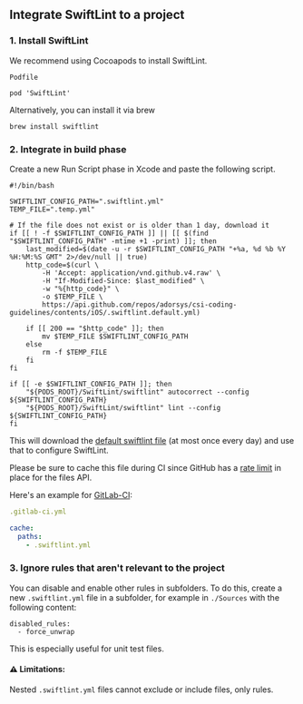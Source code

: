 ## Integrate SwiftLint to a project

### 1. Install SwiftLint

We recommend using Cocoapods to install SwiftLint.

```
Podfile

pod 'SwiftLint'
```

Alternatively, you can install it via brew

```shell
brew install swiftlint
```

### 2. Integrate in build phase

Create a new Run Script phase in Xcode and paste the following script.

```shell
#!/bin/bash

SWIFTLINT_CONFIG_PATH=".swiftlint.yml"
TEMP_FILE=".temp.yml"

# If the file does not exist or is older than 1 day, download it
if [[ ! -f $SWIFTLINT_CONFIG_PATH ]] || [[ $(find "$SWIFTLINT_CONFIG_PATH" -mtime +1 -print) ]]; then
    last_modified=$(date -u -r $SWIFTLINT_CONFIG_PATH "+%a, %d %b %Y %H:%M:%S GMT" 2>/dev/null || true)
    http_code=$(curl \
        -H 'Accept: application/vnd.github.v4.raw' \
        -H "If-Modified-Since: $last_modified" \
        -w "%{http_code}" \
        -o $TEMP_FILE \
        https://api.github.com/repos/adorsys/csi-coding-guidelines/contents/iOS/.swiftlint.default.yml)

    if [[ 200 == "$http_code" ]]; then
        mv $TEMP_FILE $SWIFTLINT_CONFIG_PATH
    else
        rm -f $TEMP_FILE
    fi
fi

if [[ -e $SWIFTLINT_CONFIG_PATH ]]; then
    "${PODS_ROOT}/SwiftLint/swiftlint" autocorrect --config ${SWIFTLINT_CONFIG_PATH}
    "${PODS_ROOT}/SwiftLint/swiftlint" lint --config ${SWIFTLINT_CONFIG_PATH}
fi
```

This will download the [default swiftlint file][] (at most once every day)
and use that to configure SwiftLint.

Please be sure to cache this file during CI since GitHub has a [rate limit][] 
in place for the files API.

Here's an example for [GitLab-CI][gitlab cache]:
```yml
.gitlab-ci.yml

cache:
  paths:
    - .swiftlint.yml
```

### 3. Ignore rules that aren't relevant to the project

You can disable and enable other rules in subfolders.
To do this, create a new `.swiftlint.yml` file in a subfolder, 
for example in `./Sources` with the following content:

```
disabled_rules:
  - force_unwrap
```

This is especially useful for unit test files.

#### :warning: Limitations:

Nested `.swiftlint.yml` files cannot exclude or include files, only rules.

[default swiftlint file]: https://github.com/adorsys/csi-coding-guidelines/blob/master/iOS/.swiftlint.default.yml
[rate limit]: https://developer.github.com/v3/#rate-limiting
[gitlab cache]: https://docs.gitlab.com/ee/ci/yaml/#cache
